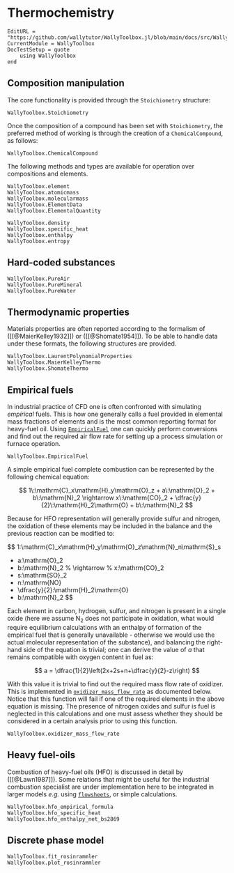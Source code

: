 # Thermochemistry

```@meta
EditURL = "https://github.com/wallytutor/WallyToolbox.jl/blob/main/docs/src/WallyToolbox/thermochemistry.md"
CurrentModule = WallyToolbox
DocTestSetup = quote
    using WallyToolbox
end
```

## Composition manipulation

The core functionality is provided through the `Stoichiometry` structure:

```@docs
WallyToolbox.Stoichiometry
```

Once the composition of a compound has been set with `Stoichiometry`, the preferred method of working is through the creation of a `ChemicalCompound`, as follows:

```@docs
WallyToolbox.ChemicalCompound
```

The following methods and types are available for operation over compositions and elements.

```@docs
WallyToolbox.element
WallyToolbox.atomicmass
WallyToolbox.molecularmass
WallyToolbox.ElementData
WallyToolbox.ElementalQuantity
```

```@docs
WallyToolbox.density
WallyToolbox.specific_heat
WallyToolbox.enthalpy
WallyToolbox.entropy
```

## Hard-coded substances

```@docs
WallyToolbox.PureAir
WallyToolbox.PureMineral
WallyToolbox.PureWater
```

## Thermodynamic properties

Materials properties are often reported according to the formalism of ([[@MaierKelley1932]]) or ([[@Shomate1954]]). To be able to handle data under these formats, the following structures are provided.

```@docs
WallyToolbox.LaurentPolynomialProperties
WallyToolbox.MaierKelleyThermo
WallyToolbox.ShomateThermo
```

## Empirical fuels

In industrial practice of CFD one is often confronted with simulating *empirical* fuels. This is how one generally calls a fuel provided in elemental mass fractions of elements and is the most common reporting format for heavy-fuel oil. Using [`EmpiricalFuel`](@ref) one can quickly perform conversions and find out the required air flow rate for setting up a process simulation or furnace operation.

```@docs
WallyToolbox.EmpiricalFuel
```

A simple empirical fuel complete combustion can be represented by the following chemical equation:

$$
1\:\mathrm{C}_x\mathrm{H}_y\mathrm{O}_z + a\:\mathrm{O}_2 + b\:\mathrm{N}_2 \rightarrow 
x\:\mathrm{CO}_2 + \dfrac{y}{2}\:\mathrm{H}_2\mathrm{O} + b\:\mathrm{N}_2
$$

Because for HFO representation will generally provide sulfur and nitrogen, the oxidation of these elements may be included in the balance and the previous reaction can be modified to:

$$
1\:\mathrm{C}_x\mathrm{H}_y\mathrm{O}_z\mathrm{N}_n\mathrm{S}_s 
+ a\:\mathrm{O}_2 
+ b\:\mathrm{N}_2
%
\rightarrow
%
x\:\mathrm{CO}_2 
+ s\:\mathrm{SO}_2
+ n\:\mathrm{NO}
+ \dfrac{y}{2}\:\mathrm{H}_2\mathrm{O}
+ b\:\mathrm{N}_2
$$

Each element in carbon, hydrogen, sulfur, and nitrogen is present in a single oxide (here we assume $\mathrm{N}_2$ does not participate in oxidation, what would require equilibrium calculations with an enthalpy of formation of the empirical fuel that is generally unavailable - otherwise we would use the actual molecular representation of the substance), and balancing the right-hand side of the equation is trivial; one can derive the value of $a$ that remains compatible with oxygen content in fuel as:

$$
a = \dfrac{1}{2}\left(2x+2s+n+\dfrac{y}{2}-z\right)
$$

With this value it is trivial to find out the required mass flow rate of oxidizer. This is implemented in [`oxidizer_mass_flow_rate`](@ref) as documented below. Notice that this function will fail if one of the required elements in the above equation is missing. The presence of nitrogen oxides and sulfur is fuel is neglected in this calculations and one must assess whether they should be considered in a certain analysis prior to using this function.

```@docs
WallyToolbox.oxidizer_mass_flow_rate
```

## Heavy fuel-oils

Combustion of heavy-fuel oils (HFO) is discussed in detail by ([[@Lawn1987]]). Some relations that might be useful for the industrial combustion specialist are under implementation here to be integrated in larger models *e.g.* using [`flowsheets`](flowsheet.md), or simple calculations.

```@docs
WallyToolbox.hfo_empirical_formula
WallyToolbox.hfo_specific_heat
WallyToolbox.hfo_enthalpy_net_bs2869
```

## Discrete phase model

```@docs
WallyToolbox.fit_rosinrammler
WallyToolbox.plot_rosinrammler
```
